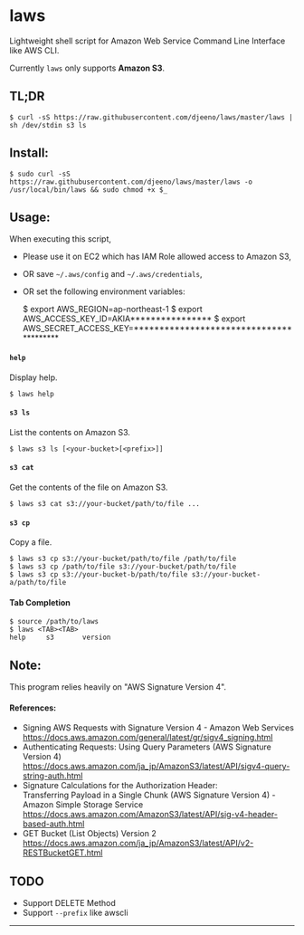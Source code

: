 
laws
====

Lightweight shell script for Amazon Web Service Command Line Interface like AWS CLI.

Currently `laws` only supports **Amazon S3**.


## TL;DR

    $ curl -sS https://raw.githubusercontent.com/djeeno/laws/master/laws | sh /dev/stdin s3 ls


## Install:

    $ sudo curl -sS https://raw.githubusercontent.com/djeeno/laws/master/laws -o /usr/local/bin/laws && sudo chmod +x $_


## Usage:

When executing this script,
- Please use it on EC2 which has IAM Role allowed access to Amazon S3,
- OR save `~/.aws/config` and `~/.aws/credentials`,
- OR set the following environment variables:

    $ export AWS_REGION=ap-northeast-1
    $ export AWS_ACCESS_KEY_ID=AKIA****************
    $ export AWS_SECRET_ACCESS_KEY=****************************************

#### `help`
Display help.  

    $ laws help

#### `s3 ls`
List the contents on Amazon S3.  

    $ laws s3 ls [<your-bucket>[<prefix>]]

#### `s3 cat`
Get the contents of the file on Amazon S3.  

    $ laws s3 cat s3://your-bucket/path/to/file ...

#### `s3 cp`
Copy a file.  

    $ laws s3 cp s3://your-bucket/path/to/file /path/to/file
    $ laws s3 cp /path/to/file s3://your-bucket/path/to/file
    $ laws s3 cp s3://your-bucket-b/path/to/file s3://your-bucket-a/path/to/file

#### Tab Completion

    $ source /path/to/laws
    $ laws <TAB><TAB>
    help     s3       version


## Note:
This program relies heavily on "AWS Signature Version 4".  

#### References:
- Signing AWS Requests with Signature Version 4 - Amazon Web Services  
  https://docs.aws.amazon.com/general/latest/gr/sigv4_signing.html  
- Authenticating Requests: Using Query Parameters (AWS Signature Version 4)
  https://docs.aws.amazon.com/ja_jp/AmazonS3/latest/API/sigv4-query-string-auth.html
- Signature Calculations for the Authorization Header:  
  Transferring Payload in a Single Chunk (AWS Signature Version 4) - Amazon Simple Storage Service  
  https://docs.aws.amazon.com/AmazonS3/latest/API/sig-v4-header-based-auth.html  
- GET Bucket (List Objects) Version 2  
  https://docs.aws.amazon.com/ja_jp/AmazonS3/latest/API/v2-RESTBucketGET.html  


## TODO
- Support DELETE Method
- Support `--prefix` like awscli


---
